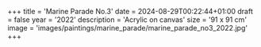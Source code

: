 +++
title = 'Marine Parade No.3'
date = 2024-08-29T00:22:44+01:00
draft = false
year = '2022'
description = 'Acrylic on canvas'
size = '91 x 91 cm'
image = 'images/paintings/marine_parade/marine_parade_no3_2022.jpg'
+++
